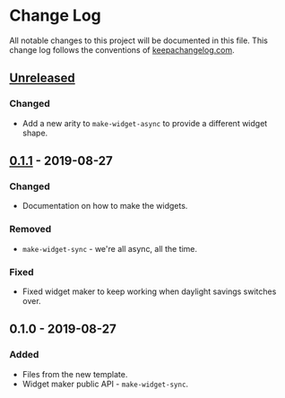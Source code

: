 # Change Log
All notable changes to this project will be documented in this file. This change log follows the conventions of [keepachangelog.com](http://keepachangelog.com/).

## [Unreleased]
### Changed
- Add a new arity to `make-widget-async` to provide a different widget shape.

## [0.1.1] - 2019-08-27
### Changed
- Documentation on how to make the widgets.

### Removed
- `make-widget-sync` - we're all async, all the time.

### Fixed
- Fixed widget maker to keep working when daylight savings switches over.

## 0.1.0 - 2019-08-27
### Added
- Files from the new template.
- Widget maker public API - `make-widget-sync`.

[Unreleased]: https://github.com/your-name/dnd/compare/0.1.1...HEAD
[0.1.1]: https://github.com/your-name/dnd/compare/0.1.0...0.1.1
